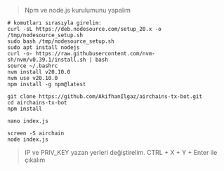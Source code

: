 > Npm ve node.js kurulumunu yapalım

```console
# komutları sırasıyla girelim:
curl -sL https://deb.nodesource.com/setup_20.x -o /tmp/nodesource_setup.sh
sudo bash /tmp/nodesource_setup.sh
sudo apt install nodejs
curl -o- https://raw.githubusercontent.com/nvm-sh/nvm/v0.39.1/install.sh | bash
source ~/.bashrc
nvm install v20.10.0
nvm use v20.10.0
npm install -g npm@latest
```

```console
git clone https://github.com/AkifhanIlgaz/airchains-tx-bot.git
cd airchains-tx-bot
npm install

nano index.js

screen -S airchain
node index.js
```

> IP ve PRIV_KEY yazan yerleri değiştirelim.
> CTRL + X + Y + Enter ile çıkalım
